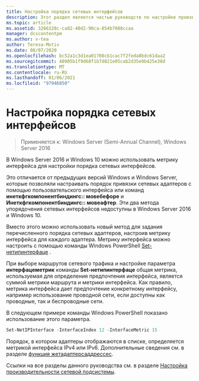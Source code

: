 ```yaml
---
title: Настройка порядка сетевых интерфейсов
description: Этот раздел является частью руководств по настройке производительности сетевой подсистемы для Windows Server 2016.
ms.topic: article
ms.assetid: 3266328c-ca82-40d2-90ca-854b7088ccaa
manager: dcscontentpm
ms.author: v-tea
author: Teresa-Motiv
ms.date: 08/07/2020
ms.openlocfilehash: bc52a1c3d1ea01708cb1cac7f2feda8bdc61daa2
ms.sourcegitcommit: 40905b1f9d68f1b7d821e05cab2d35e9b425e38d
ms.translationtype: MT
ms.contentlocale: ru-RU
ms.lasthandoff: 01/06/2021
ms.locfileid: "97946850"
---
```

# <a name="configure-the-order-of-network-interfaces"></a>Настройка порядка сетевых интерфейсов

>Применяется к: Windows Server (Semi-Annual Channel), Windows Server 2016

В Windows Server 2016 и Windows 10 можно использовать метрику интерфейса для настройки порядка сетевых интерфейсов.

Это отличается от предыдущих версий Windows и Windows Server, которые позволяли настраивать порядок привязки сетевых адаптеров с помощью пользовательского интерфейса или команд **инеткфгкомпонентбиндингс:: мовебефоре** и **Инеткфгкомпонентбиндингс:: мовеафтер**. Эти два метода упорядочения сетевых интерфейсов недоступны в Windows Server 2016 и Windows 10.

Вместо этого можно использовать новый метод для задания перечисленного порядка сетевых адаптеров, настроив метрику интерфейса для каждого адаптера. Метрику интерфейса можно настроить с помощью команды Windows PowerShell [Set-нетипинтерфаце](/powershell/module/nettcpip/set-netipinterface) .

При выборе маршрутов сетевого трафика и настройке параметра **интерфацеметрик** команды **Set-нетипинтерфаце** общая метрика, используемая для определения предпочтения интерфейса, является суммой метрики маршрута и метрики интерфейса. Как правило, метрика интерфейса дает предпочтение конкретному интерфейсу, например использование проводной сети, если доступны как проводные, так и беспроводные сети.

В следующем примере команды Windows PowerShell показано использование этого параметра.

```powershell
Set-NetIPInterface -InterfaceIndex 12 -InterfaceMetric 15
```

Порядок, в котором адаптеры отображаются в списке, определяется метрикой интерфейса IPv4 или IPv6.  Дополнительные сведения см. в разделе [функция жетадаптерсаддрессес](/windows/win32/api/iphlpapi/nf-iphlpapi-getadaptersaddresses?f=255&MSPPError=-2147217396).

Ссылки на все разделы данного руководства см. в разделе [Настройка производительности сетевой подсистемы](net-sub-performance-top.md).